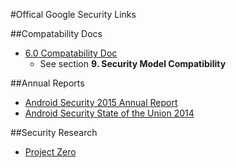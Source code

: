 #Offical Google Security Links

##Compatability Docs

- [6.0 Compatability Doc](http://static.googleusercontent.com/media/source.android.com/en//compatibility/android-cdd.pdf)
  - See section **9. Security Model Compatibility**

##Annual Reports

- [Android Security 2015 Annual Report](https://security.googleblog.com/2016/04/android-security-2015-annual-report.html)
- [Android Security State of the Union 2014](https://security.googleblog.com/2015/04/android-security-state-of-union-2014.html)

##Security Research

- [Project Zero](https://en.wikipedia.org/wiki/Project_Zero_(Google))
